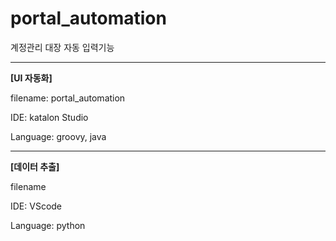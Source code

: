 # portal_automation

계정관리 대장 자동 입력기능

---
**[UI 자동화]**

filename: portal_automation

IDE: katalon Studio

Language: groovy, java

---

**[데이터 추출]**

filename

IDE: VScode

Language: python

